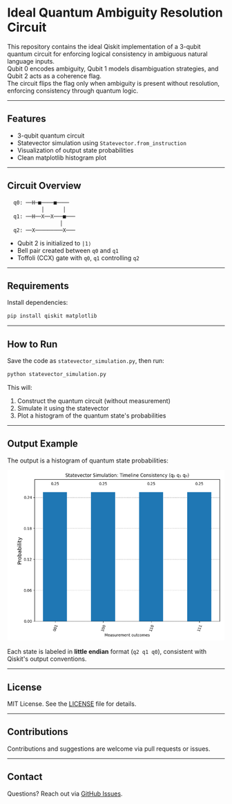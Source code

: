 # Ideal Quantum Ambiguity Resolution Circuit

This repository contains the ideal Qiskit implementation of a 3-qubit quantum circuit for enforcing logical consistency in ambiguous natural language inputs.  
Qubit 0 encodes ambiguity, Qubit 1 models disambiguation strategies, and Qubit 2 acts as a coherence flag.  
The circuit flips the flag only when ambiguity is present without resolution, enforcing consistency through quantum logic.  

---

## Features

-  3-qubit quantum circuit
-  Statevector simulation using `Statevector.from_instruction`
-  Visualization of output state probabilities
-  Clean matplotlib histogram plot

---

## Circuit Overview

```plaintext
  q0: ──H─■────■────
           │      │
  q1: ──H──X──X───■───
                 │
  q2: ──X─────────X───
```

- Qubit 2 is initialized to `|1⟩`
- Bell pair created between `q0` and `q1`
- Toffoli (CCX) gate with `q0`, `q1` controlling `q2`

---

## Requirements

Install dependencies:

```bash
pip install qiskit matplotlib
```

---

## How to Run

Save the code as `statevector_simulation.py`, then run:

```bash
python statevector_simulation.py
```

This will:
1. Construct the quantum circuit (without measurement)
2. Simulate it using the statevector
3. Plot a histogram of the quantum state's probabilities

---

## Output Example

The output is a histogram of quantum state probabilities:

![Statevector Histogram](statevector_histogram.png)

Each state is labeled in **little endian** format (`q2 q1 q0`), consistent with Qiskit's output conventions.

---

## License

MIT License. See the [LICENSE](LICENSE) file for details.

---

## Contributions

Contributions and suggestions are welcome via pull requests or issues.

---

## Contact

Questions? Reach out via [GitHub Issues](https://github.com/your-username/your-repo/issues).

